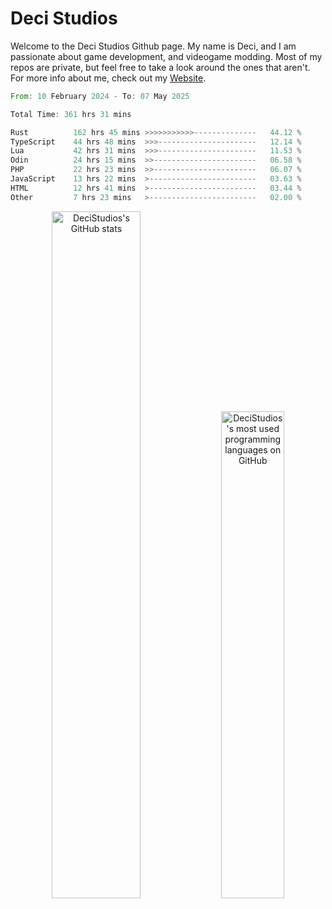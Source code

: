 # Deci Studios
Welcome to the Deci Studios Github page. My name is Deci, and I am passionate about game development, and videogame modding. Most of my repos are private, but feel free to take a look around the ones that aren't.
For more info about me, check out my <a href="https://decidev.co.uk" target="_blank">Website</a>.
<!--START_SECTION:waka-->

```rust
From: 10 February 2024 - To: 07 May 2025

Total Time: 361 hrs 31 mins

Rust          162 hrs 45 mins >>>>>>>>>>>--------------   44.12 %
TypeScript    44 hrs 48 mins  >>>----------------------   12.14 %
Lua           42 hrs 31 mins  >>>----------------------   11.53 %
Odin          24 hrs 15 mins  >>-----------------------   06.58 %
PHP           22 hrs 23 mins  >>-----------------------   06.07 %
JavaScript    13 hrs 22 mins  >------------------------   03.63 %
HTML          12 hrs 41 mins  >------------------------   03.44 %
Other         7 hrs 23 mins   >------------------------   02.00 %
```

<!--END_SECTION:waka-->
<p align="center">
  <a href="https://github.com/anuraghazra/github-readme-stats" target="_blank"><img src="https://github-readme-stats.vercel.app/api?username=decistudios&show_icons=true&count_private=true&theme=omni&hide_border=true" alt="DeciStudios's GitHub stats" width="53.1%" /></a>
  <a href="https://github.com/anuraghazra/github-readme-stats" target="_blank"><img width="44.7%" src="https://github-readme-stats.vercel.app/api/top-langs/?username=decistudios&theme=omni&layout=compact&hide_border=true&langs_count=6" alt="DeciStudios's most used programming languages on GitHub" /></a>
</p>


